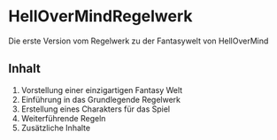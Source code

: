 # HellOverMindRegelwerk
Die erste Version vom Regelwerk zu der Fantasywelt von HellOverMind

## Inhalt

1. Vorstellung einer einzigartigen Fantasy Welt
2. Einführung in das Grundlegende Regelwerk
3. Erstellung eines Charakters für das Spiel
4. Weiterführende Regeln
5. Zusätzliche Inhalte
